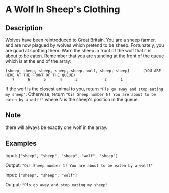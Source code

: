 # A Wolf In Sheep's Clothing

## Description

Wolves have been reintroduced to Great Britain. You are a sheep farmer, and are now plagued by wolves which pretend to be sheep. Fortunately, you are good at spotting them.
Warn the sheep in front of the wolf that it is about to be eaten. Remember that you are standing at the front of the queue which is at the end of the array:

```
[sheep, sheep, sheep, sheep, sheep, wolf, sheep, sheep]      (YOU ARE HERE AT THE FRONT OF THE QUEUE)
   7      6      5      4      3            2      1
```

If the wolf is the closest animal to you, return `"Pls go away and stop eating my sheep"`. Otherwise, return `"Oi! Sheep number N! You are about to be eaten by a wolf!"` where N is the sheep's position in the queue.

## Note

there will always be exactly one wolf in the array.

## Examples

Input: `["sheep", "sheep", "sheep", "wolf", "sheep"]`

Output: `"Oi! Sheep number 1! You are about to be eaten by a wolf!"`

Input: `["sheep", "sheep", "wolf"]`

Output: `"Pls go away and stop eating my sheep"`

